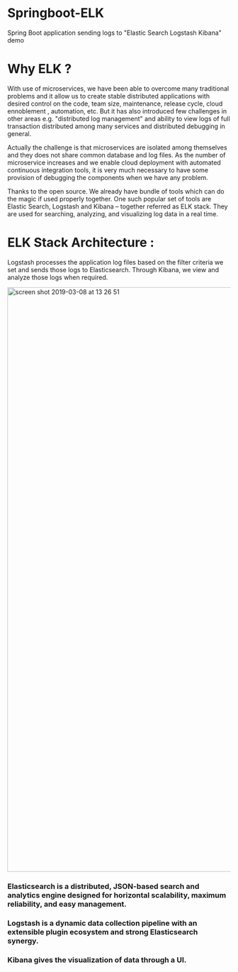 # Springboot-ELK
Spring Boot application sending logs to "Elastic Search Logstash Kibana" demo

# Why ELK ?
With use of microservices, we have been able to overcome many traditional problems and it allow us to create stable distributed applications with desired control on the code, team size, maintenance, release cycle, cloud ennoblement , automation, etc. But it has also introduced few challenges in other areas e.g. "distributed log management" and ability to view logs of full transaction distributed among many services and distributed debugging in general.

Actually the challenge is that microservices are isolated among themselves and they does not share common database and log files. As the number of microservice increases and we enable cloud deployment with automated continuous integration tools, it is very much necessary to have some provision of debugging the components when we have any problem.

Thanks to the open source. We already have bundle of tools which can do the magic if used properly together. One such popular set of tools are Elastic Search, Logstash and Kibana – together referred as ELK stack. They are used for searching, analyzing, and visualizing log data in a real time.

# ELK Stack Architecture :

Logstash processes the application log files based on the filter criteria we set and sends those logs to Elasticsearch. Through Kibana, we view and analyze those logs when required.


<img width="1319" alt="screen shot 2019-03-08 at 13 26 51" src="https://user-images.githubusercontent.com/30971809/54028642-fb1e7f80-41a5-11e9-9873-1e2b6c316615.png">

### Elasticsearch is a distributed, JSON-based search and analytics engine designed for horizontal scalability, maximum reliability, and easy management.

### Logstash is a dynamic data collection pipeline with an extensible plugin ecosystem and strong Elasticsearch synergy.

### Kibana gives the visualization of data through a UI.





